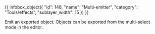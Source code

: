 {{ infobox_object({
	"id": 148,
	"name": "Multi-emitter",
	"category": "Tools/effects",
	"sublayer_width": 15
}) }}

Emit an exported object. Objects can be exported from the multi-select mode in the editor.